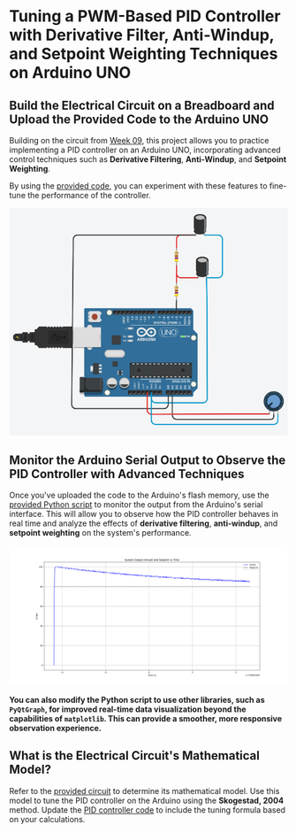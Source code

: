 
# Tuning a PWM-Based PID Controller with Derivative Filter, Anti-Windup, and Setpoint Weighting Techniques on Arduino UNO

## Build the Electrical Circuit on a Breadboard and Upload the Provided Code to the Arduino UNO

Building on the circuit from [Week 09](../../week_09/sources/), this project allows you to practice implementing a PID controller on an Arduino UNO, incorporating advanced control techniques such as **Derivative Filtering**, **Anti-Windup**, and **Setpoint Weighting**.

By using the [provided code](./pid_controller_filter_antiwindup_setpointweighting/pid_controller_filter_antiwindup_setpointweighting.ino), you can experiment with these features to fine-tune the performance of the controller.

<img src="./lesson_images/arduino_uno_pid.png" alt="Arduino UNO PID Visualization (Breadboard View)" width="1000"/>

## Monitor the Arduino Serial Output to Observe the PID Controller with Advanced Techniques

Once you've uploaded the code to the Arduino's flash memory, use the [provided Python script](./pid_controller_arduino_uno_serial_read/pid_controller_arduino_uno_serial_read.py) to monitor the output from the Arduino's serial interface. This will allow you to observe how the PID controller behaves in real time and analyze the effects of **derivative filtering**, **anti-windup**, and **setpoint weighting** on the system's performance.

<img src="./lesson_images/arduino_uno_pid_serial_output.png" alt="Arduino UNO PID Serial Output" width="1000"/>

**You can also modify the Python script to use other libraries, such as `PyQtGraph`, for improved real-time data visualization beyond the capabilities of `matplotlib`. This can provide a smoother, more responsive observation experience.**

## What is the Electrical Circuit's Mathematical Model?

Refer to the [provided circuit](../../week_09/sources/) to determine its mathematical model. Use this model to tune the PID controller on the Arduino using the **Skogestad, 2004** method. Update the [PID controller code](./pid_controller_filter_antiwindup_setpointweighting/pid_controller_filter_antiwindup_setpointweighting.ino) to include the tuning formula based on your calculations.

